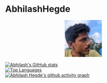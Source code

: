 # AbhilashHegde

<p align="center">
<img src="photo_2021-09-06_12-30-11.jpg" alt="image" width="120"/>

</p> 

[![Abhilash's GitHub stats](https://github-readme-stats.vercel.app/api?username=abhi16180&theme=dark)](https://github.com/anuraghazra/github-readme-stats)
<br>
[![Top Languages](https://github-readme-stats.vercel.app/api/top-langs/?username=abhi16180&hide=Makefile&theme=dark)](https://github.com/anuraghazra/github-readme-stats)
<br>
[![Abhilash Hegde's github activity graph](https://activity-graph.herokuapp.com/graph?username=abhi16180&theme=react-dark)](https://github.com/ashutosh00710/github-readme-activity-graph)


